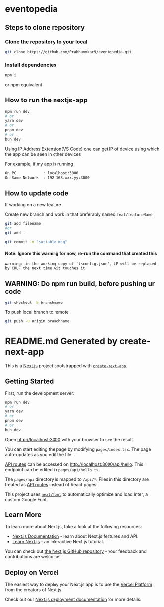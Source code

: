 # eventopedia

## Steps to clone repository

### Clone the repository to your local

```bash
git clone https://github.com/Prabhuomkar9/eventopedia.git
```

### Install dependencies

```bash
npm i
```
or npm equivalent


## How to run the nextjs-app

```bash
npm run dev
# or
yarn dev
# or
pnpm dev
# or
bun dev
```

Using IP Address Extension(VS Code) one can get IP of device using which the app can be seen in other devices

For example, if my app is running
```bash
On PC            : localhost:3000
On Same Network  : 192.168.xxx.yy:3000
```

## How to update code
If working on a new feature

Create new branch and work in that preferably named `feat/featureName`

```bash
git add filename
#or
git add .

git commit -m "sutiable msg"
```

#### Note: Ignore this warning for now, re-run the command that created this
`warning: in the working copy of 'tsconfig.json', LF will be replaced by CRLF the next time Git touches it`

## WARNING: Do npm run build, before pushing ur code

```bash
git checkout -b branchname
```

To push local branch to remote

```bash
git push -u origin branchname
```


# README.md Generated by create-next-app

This is a [Next.js](https://nextjs.org/) project bootstrapped with [`create-next-app`](https://github.com/vercel/next.js/tree/canary/packages/create-next-app).

## Getting Started

First, run the development server:

```bash
npm run dev
# or
yarn dev
# or
pnpm dev
# or
bun dev
```

Open [http://localhost:3000](http://localhost:3000) with your browser to see the result.

You can start editing the page by modifying `pages/index.tsx`. The page auto-updates as you edit the file.

[API routes](https://nextjs.org/docs/api-routes/introduction) can be accessed on [http://localhost:3000/api/hello](http://localhost:3000/api/hello). This endpoint can be edited in `pages/api/hello.ts`.

The `pages/api` directory is mapped to `/api/*`. Files in this directory are treated as [API routes](https://nextjs.org/docs/api-routes/introduction) instead of React pages.

This project uses [`next/font`](https://nextjs.org/docs/basic-features/font-optimization) to automatically optimize and load Inter, a custom Google Font.

## Learn More

To learn more about Next.js, take a look at the following resources:

- [Next.js Documentation](https://nextjs.org/docs) - learn about Next.js features and API.
- [Learn Next.js](https://nextjs.org/learn) - an interactive Next.js tutorial.

You can check out [the Next.js GitHub repository](https://github.com/vercel/next.js/) - your feedback and contributions are welcome!

## Deploy on Vercel

The easiest way to deploy your Next.js app is to use the [Vercel Platform](https://vercel.com/new?utm_medium=default-template&filter=next.js&utm_source=create-next-app&utm_campaign=create-next-app-readme) from the creators of Next.js.

Check out our [Next.js deployment documentation](https://nextjs.org/docs/deployment) for more details.
